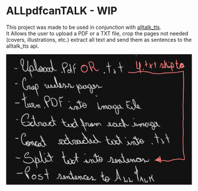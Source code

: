 # ALLpdfcanTALK - WIP

This project was made to be used in conjunction with [alltalk_tts](https://github.com/erew123/alltalk_tts).  
It Allows the user to upload a PDF or a TXT file, crop the pages not needed (covers, illustrations, etc.) extract all text and send them as sentences to the alltalk_tts api.

![TODO](./ALLpdfcanTALK.png)
